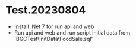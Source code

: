 # Test.20230804
  - Install .Net 7 for run api and web
  - Run api and web and run script initial data from 'BGCTest\InitData\FoodSale.sql'
